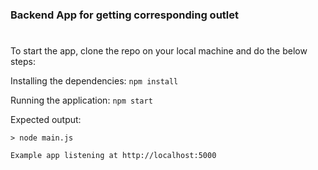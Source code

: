 ### Backend App for getting corresponding outlet

#

To start the app, clone the repo on your local machine and do the below steps:

Installing the dependencies: ```npm install```

Running the application: ```npm start```

Expected output:
```
> node main.js

Example app listening at http://localhost:5000
```